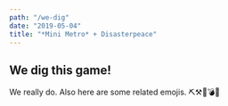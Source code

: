 ```yaml
---
path: "/we-dig"
date: "2019-05-04"
title: "*Mini Metro* + Disasterpeace"
---
```


## We dig this game!

We really do. Also here are some related emojis. ⛏⚒💎💣💥
